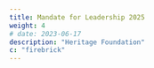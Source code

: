 ```yaml
---
title: Mandate for Leadership 2025
weight: 4
# date: 2023-06-17
description: "Heritage Foundation"
c: "firebrick"
---
```


